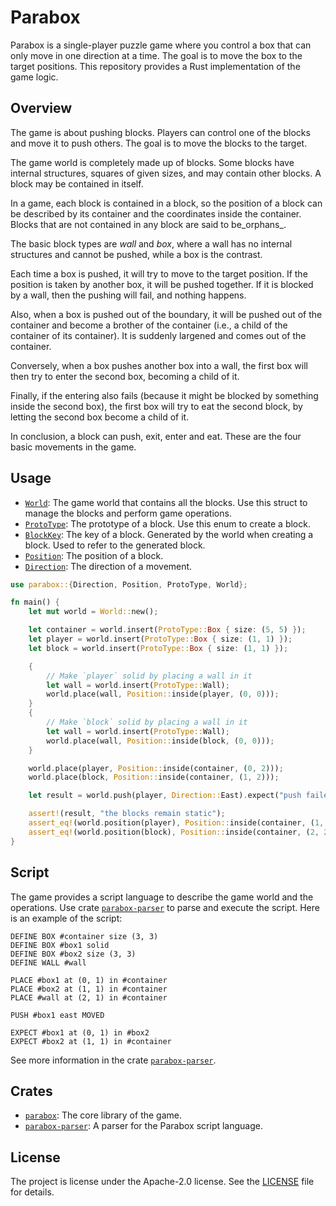 # Parabox

Parabox is a single-player puzzle game where you control a box that can only move in one direction
at a time. The goal is to move the box to the target positions. This repository provides a Rust
implementation of the game logic.

## Overview

The game is about pushing blocks. Players can control one of the blocks and move it to push others.
The goal is to move
the blocks to the target.

The game world is completely made up of blocks. Some blocks have internal structures, squares of
given sizes, and may contain other blocks. A block may be contained in itself.

In a game, each block is contained in a block, so the position of a block can be described by its
container and the coordinates inside the container. Blocks that are not contained in any block are
said to be_orphans_.

The basic block types are _wall_ and _box_, where a wall has no internal structures and cannot be
pushed, while a box is the contrast.

Each time a box is pushed, it will try to move to the target position. If the position is taken by
another box, it will be pushed together. If it is blocked by a wall, then the pushing will fail, and
nothing happens.

Also, when a box is pushed out of the boundary, it will be pushed out of the container and become a
brother of the container (i.e., a child of the container of its container). It is suddenly largened
and comes out of the container.

Conversely, when a box pushes another box into a wall, the first box will then try to enter the
second box, becoming a child of it.

Finally, if the entering also fails (because it might be blocked by something inside the second
box), the first box will try to eat the second block, by letting the second box become a child of
it.

In conclusion, a block can push, exit, enter and eat. These are the four basic movements in the
game.

## Usage

- [`World`]: The game world that contains all the blocks. Use this struct to manage the blocks and
  perform game operations.
- [`ProtoType`]: The prototype of a block. Use this enum to create a block.
- [`BlockKey`]: The key of a block. Generated by the world when creating a block. Used to refer to
  the generated block.
- [`Position`]: The position of a block.
- [`Direction`]: The direction of a movement.

[`World`]: https://docs.rs/parabox/latest/parabox/struct.World.html

[`ProtoType`]: https://docs.rs/parabox/latest/parabox/enum.ProtoType.html

[`BlockKey`]: https://docs.rs/parabox/latest/parabox/struct.BlockKey.html

[`Position`]: https://docs.rs/parabox/latest/parabox/struct.Position.html

[`Direction`]: https://docs.rs/parabox/latest/parabox/enum.Direction.html

```rust
use parabox::{Direction, Position, ProtoType, World};

fn main() {
    let mut world = World::new();

    let container = world.insert(ProtoType::Box { size: (5, 5) });
    let player = world.insert(ProtoType::Box { size: (1, 1) });
    let block = world.insert(ProtoType::Box { size: (1, 1) });

    {
        // Make `player` solid by placing a wall in it
        let wall = world.insert(ProtoType::Wall);
        world.place(wall, Position::inside(player, (0, 0)));
    }
    {
        // Make `block` solid by placing a wall in it
        let wall = world.insert(ProtoType::Wall);
        world.place(wall, Position::inside(block, (0, 0)));
    }

    world.place(player, Position::inside(container, (0, 2)));
    world.place(block, Position::inside(container, (1, 2)));

    let result = world.push(player, Direction::East).expect("push failed");

    assert!(result, "the blocks remain static");
    assert_eq!(world.position(player), Position::inside(container, (1, 2)));
    assert_eq!(world.position(block), Position::inside(container, (2, 2)));
}
```

## Script

The game provides a script language to describe the game world and the operations. Use crate
[`parabox-parser`] to parse and execute the script. Here is an example of the script:

```text
DEFINE BOX #container size (3, 3)
DEFINE BOX #box1 solid
DEFINE BOX #box2 size (3, 3)
DEFINE WALL #wall

PLACE #box1 at (0, 1) in #container
PLACE #box2 at (1, 1) in #container
PLACE #wall at (2, 1) in #container

PUSH #box1 east MOVED

EXPECT #box1 at (0, 1) in #box2
EXPECT #box2 at (1, 1) in #container
```

See more information in the crate [`parabox-parser`].

[`parabox-parser`]: https://crates.io/crates/parabox-parser

## Crates

- [`parabox`]: The core library of the game.
- [`parabox-parser`]: A parser for the Parabox script language.

[`parabox`]: https://crates.io/crates/parabox

[`parabox-parser`]: https://crates.io/crates/parabox-parser

## License

The project is license under the Apache-2.0 license. See the [LICENSE](LICENSE) file for details.
